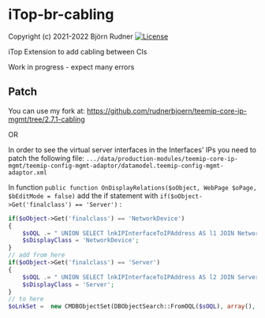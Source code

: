 # iTop-br-cabling

Copyright (c) 2021-2022 Björn Rudner
[![License](https://img.shields.io/github/license/rudnerbjoern/iTop-br-cabling)](https://github.com/rudnerbjoern/iTop-br-cabling/blob/main/LICENSE)

iTop Extension to add cabling between CIs

Work in progress - expect many errors

## Patch

You can use my fork at: https://github.com/rudnerbjoern/teemip-core-ip-mgmt/tree/2.7.1-cabling

OR

In order to see the virtual server interfaces in the Interfaces' IPs you need to patch the following file: ```.../data/production-modules/teemip-core-ip-mgmt/teemip-config-mgmt-adaptor/datamodel.teemip-config-mgmt-adaptor.xml```

In function ```public function OnDisplayRelations($oObject, WebPage $oPage, $bEditMode = false)``` add the if statement with ```if($oObject->Get('finalclass') == 'Server')``` :

``` php
if($oObject->Get('finalclass') == 'NetworkDevice')
{
    $sOQL .= " UNION SELECT lnkIPInterfaceToIPAddress AS l1 JOIN NetworkDeviceVirtualInterface AS int ON l1.ipinterface_id = int.id JOIN NetworkDevice AS n ON int.networkdevice_id = n.id WHERE n.id = :ci_id";
    $sDisplayClass = 'NetworkDevice';
}
// add from here
if($oObject->Get('finalclass') == 'Server')
{
    $sOQL .= " UNION SELECT lnkIPInterfaceToIPAddress AS l2 JOIN ServerVirtualInterface AS int ON l2.ipinterface_id = int.id JOIN Server AS s ON int.server_id = s.id WHERE s.id = :ci_id";
    $sDisplayClass = 'Server';
}
// to here
$oLnkSet =  new CMDBObjectSet(DBObjectSearch::FromOQL($sOQL), array(), array('ci_id' => $oObject->GetKey()));
```
